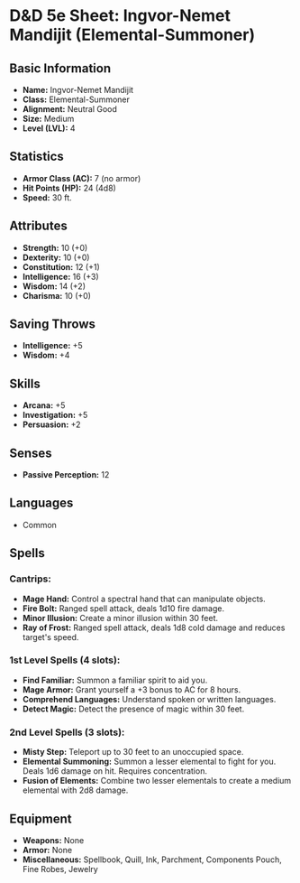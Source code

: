 # D&D 5e Sheet: Ingvor-Nemet Mandijit (Elemental-Summoner)

## Basic Information
- **Name:** Ingvor-Nemet Mandijit
- **Class:** Elemental-Summoner
- **Alignment:** Neutral Good
- **Size:** Medium
- **Level (LVL):** 4

## Statistics
- **Armor Class (AC):** 7 (no armor)
- **Hit Points (HP):** 24 (4d8)
- **Speed:** 30 ft.

## Attributes
- **Strength:** 10 (+0)
- **Dexterity:** 10 (+0)
- **Constitution:** 12 (+1)
- **Intelligence:** 16 (+3)
- **Wisdom:** 14 (+2)
- **Charisma:** 10 (+0)

## Saving Throws
- **Intelligence:** +5
- **Wisdom:** +4

## Skills
- **Arcana:** +5
- **Investigation:** +5
- **Persuasion:** +2

## Senses
- **Passive Perception:** 12

## Languages
- Common

## Spells
### Cantrips:
- **Mage Hand:** Control a spectral hand that can manipulate objects.
- **Fire Bolt:** Ranged spell attack, deals 1d10 fire damage.
- **Minor Illusion:** Create a minor illusion within 30 feet.
- **Ray of Frost:** Ranged spell attack, deals 1d8 cold damage and reduces target's speed.

### 1st Level Spells (4 slots):
- **Find Familiar:** Summon a familiar spirit to aid you.
- **Mage Armor:** Grant yourself a +3 bonus to AC for 8 hours.
- **Comprehend Languages:** Understand spoken or written languages.
- **Detect Magic:** Detect the presence of magic within 30 feet.

### 2nd Level Spells (3 slots):
- **Misty Step:** Teleport up to 30 feet to an unoccupied space.
- **Elemental Summoning:** Summon a lesser elemental to fight for you. Deals 1d6 damage on hit. Requires concentration.
- **Fusion of Elements:** Combine two lesser elementals to create a medium elemental with 2d8 damage.

## Equipment
- **Weapons:** None
- **Armor:** None
- **Miscellaneous:** Spellbook, Quill, Ink, Parchment, Components Pouch, Fine Robes, Jewelry
